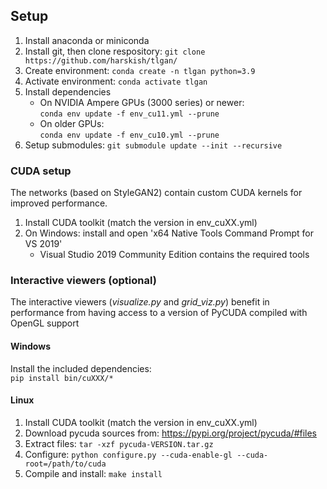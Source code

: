 ## Setup
1. Install anaconda or miniconda
2. Install git, then clone respository: `git clone https://github.com/harskish/tlgan/`
3. Create environment: `conda create -n tlgan python=3.9`
4. Activate environment: `conda activate tlgan`
5. Install dependencies 
    - On NVIDIA Ampere GPUs (3000 series) or newer:<br> `conda env update -f env_cu11.yml --prune`
    - On older GPUs:<br> `conda env update -f env_cu10.yml --prune`
6. Setup submodules: `git submodule update --init --recursive`

### CUDA setup
The networks (based on StyleGAN2) contain custom CUDA kernels for improved performance.
1. Install CUDA toolkit (match the version in env_cuXX.yml)
2. On Windows: install and open 'x64 Native Tools Command Prompt for VS 2019'
    - Visual Studio 2019 Community Edition contains the required tools

### Interactive viewers (optional)
The interactive viewers (<i>visualize.py</i> and <i>grid_viz.py</i>) benefit in performance from having access to a version of PyCUDA compiled with OpenGL support

#### Windows
Install the included dependencies:<br/> 
`pip install bin/cuXXX/*`

#### Linux
1. Install CUDA toolkit (match the version in env_cuXX.yml)
2. Download pycuda sources from: https://pypi.org/project/pycuda/#files
3. Extract files: `tar -xzf pycuda-VERSION.tar.gz`
4. Configure: `python configure.py --cuda-enable-gl --cuda-root=/path/to/cuda`
5. Compile and install: `make install`